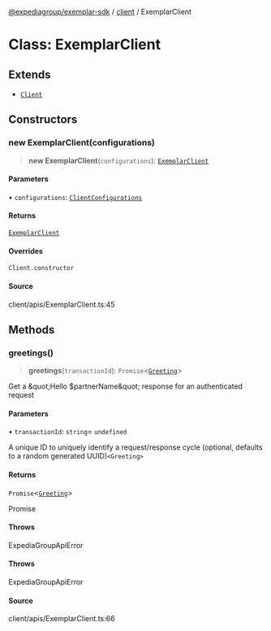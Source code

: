 [@expediagroup/exemplar-sdk](../../index.md) / [client](../index.md) / ExemplarClient

# Class: ExemplarClient

## Extends

- [`Client`](../../models/core/classes/Client.md)

## Constructors

### new ExemplarClient(configurations)

> **new ExemplarClient**(`configurations`): [`ExemplarClient`](ExemplarClient.md)

#### Parameters

• `configurations`: [`ClientConfigurations`](../../models/core/interfaces/ClientConfigurations.md)

#### Returns

[`ExemplarClient`](ExemplarClient.md)

#### Overrides

`Client.constructor`

#### Source

client/apis/ExemplarClient.ts:45

## Methods

### greetings()

> **greetings**(`transactionId`): `Promise`\<[`Greeting`](../../models/classes/Greeting.md)\>

Get a \&quot;Hello $partnerName\&quot; response for an authenticated request

#### Parameters

• `transactionId`: `string`= `undefined`

A unique ID to uniquely identify a request/response cycle (optional, defaults to a random generated UUID)`<Greeting>`

#### Returns

`Promise`\<[`Greeting`](../../models/classes/Greeting.md)\>

Promise

#### Throws

ExpediaGroupApiError

#### Throws

ExpediaGroupApiError

#### Source

client/apis/ExemplarClient.ts:66
